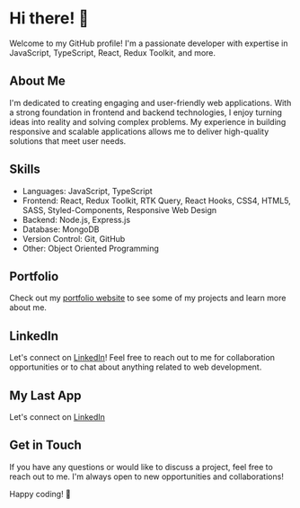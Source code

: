 <!DOCTYPE html>
<html lang="en">
<head>
</head>
<body>
  <h1>Hi there! 👋</h1>
  
  <p>Welcome to my GitHub profile! I'm a passionate developer with expertise in JavaScript, TypeScript, React, Redux Toolkit, and more.</p>
  
  <h2>About Me</h2>
  <p>I'm dedicated to creating engaging and user-friendly web applications. With a strong foundation in frontend and backend technologies, I enjoy turning ideas into reality and solving complex problems. My experience in building responsive and scalable applications allows me to deliver high-quality solutions that meet user needs.</p>
  
  <h2>Skills</h2>
  <ul>
    <li>Languages: JavaScript, TypeScript</li>
    <li>Frontend: React, Redux Toolkit, RTK Query, React Hooks, CSS4, HTML5, SASS, Styled-Components, Responsive Web Design</li>
    <li>Backend: Node.js, Express.js</li>
    <li>Database: MongoDB</li>
    <li>Version Control: Git, GitHub</li>
    <li>Other: Object Oriented Programming</li>
  </ul>
  
  <h2>Portfolio</h2>
  <p>Check out my <a href="https://elyasabdullah.netlify.app/">portfolio website</a> to see some of my projects and learn more about me.</p>
  
  <h2>LinkedIn</h2>
  <p>Let's connect on <a href="https://ye.linkedin.com/in/elyas-abdullah-abb9b1282">LinkedIn</a>! Feel free to reach out to me for collaboration opportunities or to chat about anything related to web development.</p>
  <h2>My Last App</h2>
  <p>Let's connect on <a href="https://simplify-me.vercel.app/">LinkedIn</a></p>
  
  <h2>Get in Touch</h2>
  <p>If you have any questions or would like to discuss a project, feel free to reach out to me. I'm always open to new opportunities and collaborations!</p>
  
  <p>Happy coding! 🚀</p>
</body>
</html>


